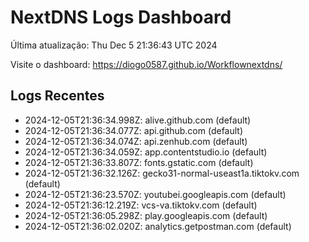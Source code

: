 # NextDNS Logs Dashboard

Última atualização: Thu Dec  5 21:36:43 UTC 2024

Visite o dashboard: https://diogo0587.github.io/Workflownextdns/

## Logs Recentes

- 2024-12-05T21:36:34.998Z: alive.github.com (default)
- 2024-12-05T21:36:34.077Z: api.github.com (default)
- 2024-12-05T21:36:34.074Z: api.zenhub.com (default)
- 2024-12-05T21:36:34.059Z: app.contentstudio.io (default)
- 2024-12-05T21:36:33.807Z: fonts.gstatic.com (default)
- 2024-12-05T21:36:32.126Z: gecko31-normal-useast1a.tiktokv.com (default)
- 2024-12-05T21:36:23.570Z: youtubei.googleapis.com (default)
- 2024-12-05T21:36:12.219Z: vcs-va.tiktokv.com (default)
- 2024-12-05T21:36:05.298Z: play.googleapis.com (default)
- 2024-12-05T21:36:02.020Z: analytics.getpostman.com (default)
